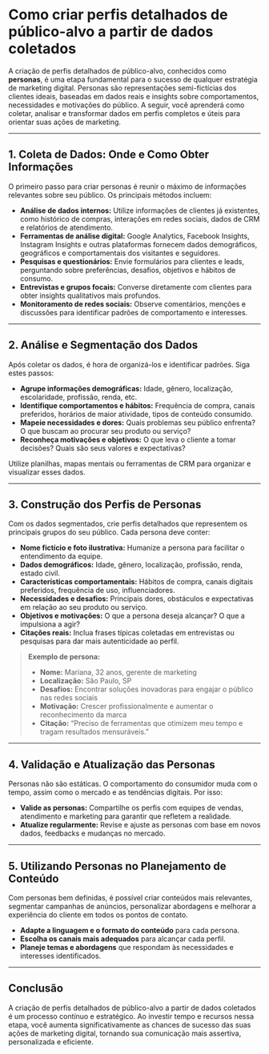 # Como criar perfis detalhados de público-alvo a partir de dados coletados

A criação de perfis detalhados de público-alvo, conhecidos como **personas**, é uma etapa fundamental para o sucesso de qualquer estratégia de marketing digital. Personas são representações semi-fictícias dos clientes ideais, baseadas em dados reais e insights sobre comportamentos, necessidades e motivações do público. A seguir, você aprenderá como coletar, analisar e transformar dados em perfis completos e úteis para orientar suas ações de marketing.

---

## 1. Coleta de Dados: Onde e Como Obter Informações

O primeiro passo para criar personas é reunir o máximo de informações relevantes sobre seu público. Os principais métodos incluem:

- **Análise de dados internos:** Utilize informações de clientes já existentes, como histórico de compras, interações em redes sociais, dados de CRM e relatórios de atendimento.
- **Ferramentas de análise digital:** Google Analytics, Facebook Insights, Instagram Insights e outras plataformas fornecem dados demográficos, geográficos e comportamentais dos visitantes e seguidores.
- **Pesquisas e questionários:** Envie formulários para clientes e leads, perguntando sobre preferências, desafios, objetivos e hábitos de consumo.
- **Entrevistas e grupos focais:** Converse diretamente com clientes para obter insights qualitativos mais profundos.
- **Monitoramento de redes sociais:** Observe comentários, menções e discussões para identificar padrões de comportamento e interesses.

---

## 2. Análise e Segmentação dos Dados

Após coletar os dados, é hora de organizá-los e identificar padrões. Siga estes passos:

- **Agrupe informações demográficas:** Idade, gênero, localização, escolaridade, profissão, renda, etc.
- **Identifique comportamentos e hábitos:** Frequência de compra, canais preferidos, horários de maior atividade, tipos de conteúdo consumido.
- **Mapeie necessidades e dores:** Quais problemas seu público enfrenta? O que buscam ao procurar seu produto ou serviço?
- **Reconheça motivações e objetivos:** O que leva o cliente a tomar decisões? Quais são seus valores e expectativas?

Utilize planilhas, mapas mentais ou ferramentas de CRM para organizar e visualizar esses dados.

---

## 3. Construção dos Perfis de Personas

Com os dados segmentados, crie perfis detalhados que representem os principais grupos do seu público. Cada persona deve conter:

- **Nome fictício e foto ilustrativa:** Humanize a persona para facilitar o entendimento da equipe.
- **Dados demográficos:** Idade, gênero, localização, profissão, renda, estado civil.
- **Características comportamentais:** Hábitos de compra, canais digitais preferidos, frequência de uso, influenciadores.
- **Necessidades e desafios:** Principais dores, obstáculos e expectativas em relação ao seu produto ou serviço.
- **Objetivos e motivações:** O que a persona deseja alcançar? O que a impulsiona a agir?
- **Citações reais:** Inclua frases típicas coletadas em entrevistas ou pesquisas para dar mais autenticidade ao perfil.

> **Exemplo de persona:**
>
> - **Nome:** Mariana, 32 anos, gerente de marketing
> - **Localização:** São Paulo, SP
> - **Desafios:** Encontrar soluções inovadoras para engajar o público nas redes sociais
> - **Motivação:** Crescer profissionalmente e aumentar o reconhecimento da marca
> - **Citação:** “Preciso de ferramentas que otimizem meu tempo e tragam resultados mensuráveis.”

---

## 4. Validação e Atualização das Personas

Personas não são estáticas. O comportamento do consumidor muda com o tempo, assim como o mercado e as tendências digitais. Por isso:

- **Valide as personas:** Compartilhe os perfis com equipes de vendas, atendimento e marketing para garantir que refletem a realidade.
- **Atualize regularmente:** Revise e ajuste as personas com base em novos dados, feedbacks e mudanças no mercado.

---

## 5. Utilizando Personas no Planejamento de Conteúdo

Com personas bem definidas, é possível criar conteúdos mais relevantes, segmentar campanhas de anúncios, personalizar abordagens e melhorar a experiência do cliente em todos os pontos de contato.

- **Adapte a linguagem e o formato do conteúdo** para cada persona.
- **Escolha os canais mais adequados** para alcançar cada perfil.
- **Planeje temas e abordagens** que respondam às necessidades e interesses identificados.

---

## Conclusão

A criação de perfis detalhados de público-alvo a partir de dados coletados é um processo contínuo e estratégico. Ao investir tempo e recursos nessa etapa, você aumenta significativamente as chances de sucesso das suas ações de marketing digital, tornando sua comunicação mais assertiva, personalizada e eficiente.